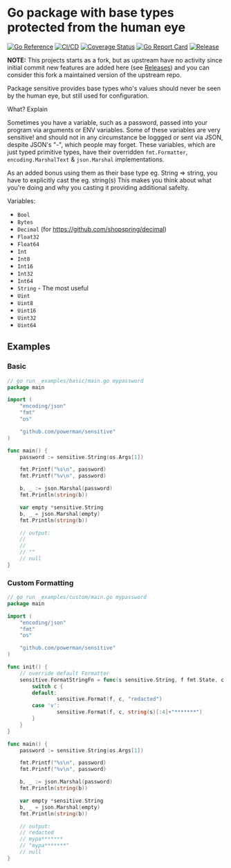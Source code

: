 # Go package with base types protected from the human eye

[![Go Reference](https://pkg.go.dev/badge/github.com/powerman/sensitive.svg)](https://pkg.go.dev/github.com/powerman/sensitive)
[![CI/CD](https://github.com/powerman/sensitive/workflows/CI/CD/badge.svg?event=push)](https://github.com/powerman/sensitive/actions?query=workflow%3ACI%2FCD)
[![Coverage Status](https://coveralls.io/repos/github/powerman/sensitive/badge.svg?branch=master)](https://coveralls.io/github/powerman/sensitive?branch=master)
[![Go Report Card](https://goreportcard.com/badge/github.com/powerman/sensitive)](https://goreportcard.com/report/github.com/powerman/sensitive)
[![Release](https://img.shields.io/github/v/release/powerman/sensitive)](https://github.com/powerman/sensitive/releases/latest)

**NOTE:** This projects starts as a fork, but as upstream have no activity
since initial commit new features are added here (see
[Releases](https://github.com/powerman/sensitive/releases)) and you can
consider this fork a maintained version of the upstream repo.

Package sensitive provides base types who's values should never be seen by the human eye, but still used for configuration.

What? Explain

Sometimes you have a variable, such as a password, passed into your program via arguments or ENV variables.
Some of these variables are very sensitive! and should not in any circumstance be loggged or sent via JSON, despite JSON's "-", which people may forget.
These variables, which are just typed primitive types, have their overridden `fmt.Formatter`, `encoding.MarshalText` & `json.Marshal` implementations.

As an added bonus using them as their base type eg. String => string, you have to explicitly cast the eg. string(s) This makes you think about what you're doing and why you casting it providing additional safelty.

Variables:
- `Bool`
- `Bytes`
- `Decimal` (for https://github.com/shopspring/decimal)
- `Float32`
- `Float64`
- `Int`
- `Int8`
- `Int16`
- `Int32`
- `Int64`
- `String` - The most useful
- `Uint`
- `Uint8`
- `Uint16`
- `Uint32`
- `Uint64`

## Examples

### Basic

```go
// go run _examples/basic/main.go mypassword
package main

import (
	"encoding/json"
	"fmt"
	"os"

	"github.com/powerman/sensitive"
)

func main() {
	password := sensitive.String(os.Args[1])

	fmt.Printf("%s\n", password)
	fmt.Printf("%v\n", password)

	b, _ := json.Marshal(password)
	fmt.Println(string(b))

	var empty *sensitive.String
	b, _ = json.Marshal(empty)
	fmt.Println(string(b))

	// output:
	//
	//
	// ""
	// null
}
```

### Custom Formatting

```go
// go run _examples/custom/main.go mypassword
package main

import (
	"encoding/json"
	"fmt"
	"os"

	"github.com/powerman/sensitive"
)

func init() {
	// override default Formatter
	sensitive.FormatStringFn = func(s sensitive.String, f fmt.State, c rune) {
		switch c {
		default:
		        sensitive.Format(f, c, "redacted")
		case 'v':
		        sensitive.Format(f, c, string(s)[:4]+"*******")
		}
	}
}

func main() {
	password := sensitive.String(os.Args[1])

	fmt.Printf("%s\n", password)
	fmt.Printf("%v\n", password)

	b, _ := json.Marshal(password)
	fmt.Println(string(b))

	var empty *sensitive.String
	b, _ = json.Marshal(empty)
	fmt.Println(string(b))

	// output:
	// redacted
	// mypa*******
	// "mypa*******"
	// null
}
```
